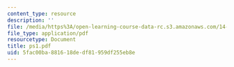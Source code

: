 ```yaml
---
content_type: resource
description: ''
file: /media/https%3A/open-learning-course-data-rc.s3.amazonaws.com/14-20-industrial-organization-and-public-policy-spring-2003/5fac00ba881618dedf81959df255eb8e_ps1.pdf
file_type: application/pdf
resourcetype: Document
title: ps1.pdf
uid: 5fac00ba-8816-18de-df81-959df255eb8e
---
```


